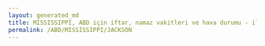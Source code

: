 ```yaml
---
layout: generated_md
title: MISSISSIPPI, ABD için iftar, namaz vakitleri ve hava durumu - ilçe/eyalet seç
permalink: /ABD/MISSISSIPPI/JACKSON
---
```


<script type="text/javascript">
  var country = ABD;
  var city = MISSISSIPPI;
  var state = JACKSON;
  var lat = 72;
  var lon = 21;
</script>
